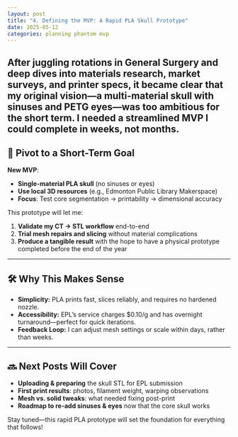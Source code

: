 ```yaml
---
layout: post
title: "4. Defining the MVP: A Rapid PLA Skull Prototype"
date: 2025-05-12
categories: planning phantom mvp
---
```

After juggling rotations in General Surgery and deep dives into materials research, market surveys, and printer specs, it became clear that my original vision—a multi-material skull with sinuses and PETG eyes—was too ambitious for the short term. I needed a streamlined MVP I could complete in weeks, not months.
---

## 🎯 Pivot to a Short-Term Goal

**New MVP**:  
- **Single-material PLA skull** (no sinuses or eyes)  
- **Use local 3D resources** (e.g., Edmonton Public Library Makerspace)  
- **Focus**: Test core segmentation → printability → dimensional accuracy

This prototype will let me:
1. **Validate my CT → STL workflow** end-to-end  
2. **Trial mesh repairs and slicing** without material complications  
3. **Produce a tangible result** with the hope to have a physical prototype completed before the end of the year  

---

## 🛠 Why This Makes Sense

- **Simplicity:** PLA prints fast, slices reliably, and requires no hardened nozzle.  
- **Accessibility:** EPL’s service charges \$0.10/g and has overnight turnaround—perfect for quick iterations.  
- **Feedback Loop:** I can adjust mesh settings or scale within days, rather than weeks.

---

## 🔜 Next Posts Will Cover

- **Uploading & preparing** the skull STL for EPL submission  
- **First print results**: photos, filament weight, warping observations  
- **Mesh vs. solid tweaks**: what needed fixing post-print  
- **Roadmap to re-add sinuses & eyes** now that the core skull works

Stay tuned—this rapid PLA prototype will set the foundation for everything that follows!  
